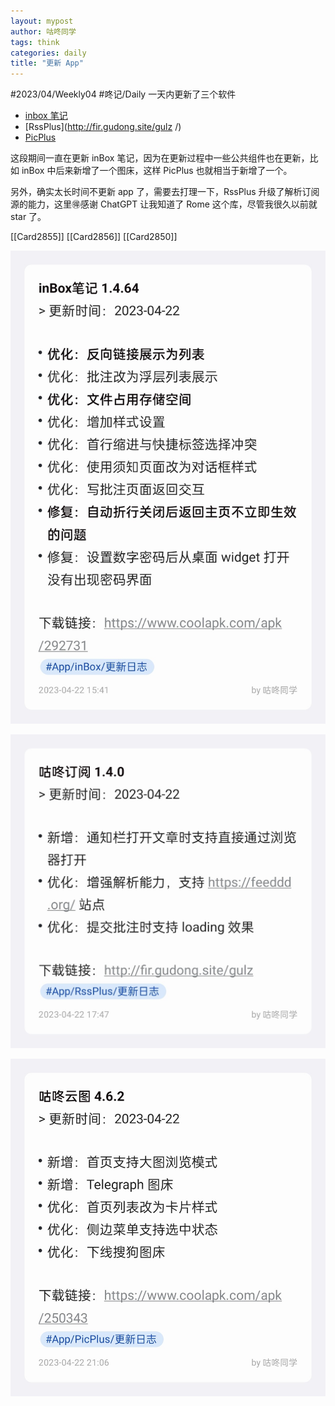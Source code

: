 ```yaml
---
layout: mypost
author: 咕咚同学
tags: think 
categories: daily
title: "更新 App"
---
```


#2023/04/Weekly04 #咚记/Daily 
一天内更新了三个软件
- ​[inbox 笔记](https://doc.gudong.site/inbox/)
- ​​[RssPlus](http://fir.gudong.site/gulz /)
- ​​[PicPlus](https://www.coolapk.com/apk/name.gudong.pic)

这段期间一直在更新 inBox 笔记，因为在更新过程中一些公共组件也在更新，比如 inBox 中后来新增了一个图床，这样 PicPlus 也就相当于新增了一个。

另外，确实太长时间不更新 app 了，需要去打理一下，RssPlus 升级了解析订阅源的能力，这里🉐感谢 ChatGPT 让我知道了 Rome 这个库，尽管我很久以前就 star 了。

[[Card2855]]  [[Card2856]] [[Card2850]]

![](https://raw.githubusercontent.com/maoruibin/assets/master/2023/04/23/inbox-1682202827600.jpg)

![](https://raw.githubusercontent.com/maoruibin/assets/master/2023/04/23/inbox-1682202784044.jpg)

![](https://raw.githubusercontent.com/maoruibin/assets/master/2023/04/23/inbox-1682202779346.jpg)